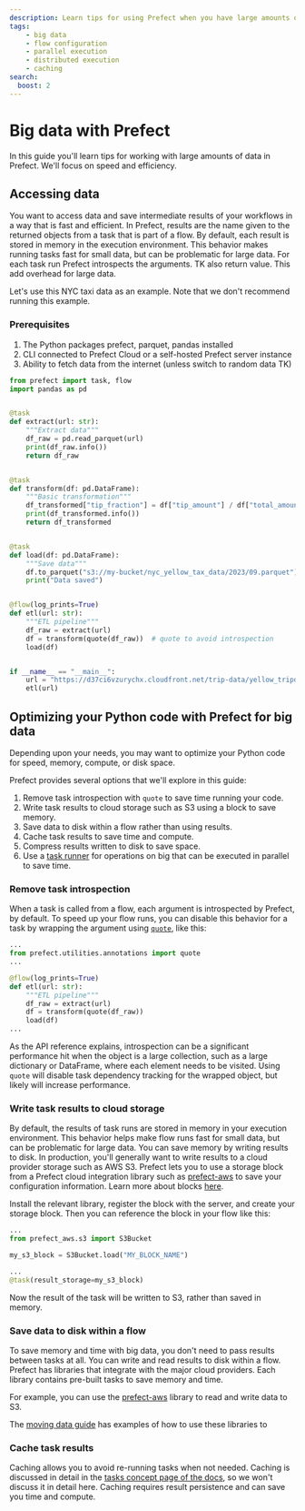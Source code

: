 ```yaml
---
description: Learn tips for using Prefect when you have large amounts of data.
tags:
    - big data
    - flow configuration
    - parallel execution
    - distributed execution
    - caching
search:
  boost: 2
---
```


# Big data with Prefect

In this guide you'll learn tips for working with large amounts of data in Prefect.
We'll focus on speed and efficiency.

## Accessing data

You want to access data and save intermediate results of your workflows in a way that is fast and efficient.
In Prefect, results are the name given to the returned objects from a task that is part of a flow.
By default, each result is stored in memory in the execution environment.
This behavior makes running tasks fast for small data, but can be problematic for large data.
For each task run Prefect introspects the arguments. TK also return value.
This add overhead for large data.

Let's use this NYC taxi data as an example.
Note that we don't recommend running this example.

### Prerequisites

1. The Python packages prefect, parquet, pandas installed
1. CLI connected to Prefect Cloud or a self-hosted Prefect server instance
1. Ability to fetch data from the internet (unless switch to random data TK)

```python title="etl.py"
from prefect import task, flow
import pandas as pd


@task
def extract(url: str):
    """Extract data"""
    df_raw = pd.read_parquet(url)
    print(df_raw.info())
    return df_raw


@task
def transform(df: pd.DataFrame):
    """Basic transformation"""
    df_transformed["tip_fraction"] = df["tip_amount"] / df["total_amount"]
    print(df_transformed.info())
    return df_transformed


@task
def load(df: pd.DataFrame):
    """Save data"""
    df.to_parquet("s3://my-bucket/nyc_yellow_tax_data/2023/09.parquet")
    print("Data saved")


@flow(log_prints=True)
def etl(url: str):
    """ETL pipeline"""
    df_raw = extract(url)
    df = transform(quote(df_raw))  # quote to avoid introspection
    load(df)


if __name__ == "__main__":
    url = "https://d37ci6vzurychx.cloudfront.net/trip-data/yellow_tripdata_2023-09.parquet"
    etl(url)

```

## Optimizing your Python code with Prefect for big data

Depending upon your needs, you may want to optimize your Python code for speed, memory, compute, or disk space.

Prefect provides several options that we'll explore in this guide:

1. Remove task introspection with `quote` to save time running your code.
1. Write task results to cloud storage such as S3 using a block to save memory.
1. Save data to disk within a flow rather than using results.
1. Cache task results to save time and compute.
1. Compress results written to disk to save space.
1. Use a [task runner](/concepts/task-runners/) for operations on big that can be executed in parallel to save time.

### Remove task introspection

When a task is called from a flow, each argument is introspected by Prefect, by default.
To speed up your flow runs, you can disable this behavior for a task by wrapping the argument using [`quote`](https://docs.prefect.io/latest/api-ref/prefect/utilities/annotations/#prefect.utilities.annotations.quote), like this:

```python hl="9" title="etl_quote.py"
...
from prefect.utilities.annotations import quote
...

@flow(log_prints=True)
def etl(url: str):
    """ETL pipeline"""
    df_raw = extract(url)
    df = transform(quote(df_raw))
    load(df)
...
```

As the API reference explains, introspection can be a significant performance hit when the object is a large collection, such as a large dictionary or DataFrame, where each element needs to be visited. Using `quote` will disable task dependency tracking for the wrapped object, but likely will increase performance.

### Write task results to cloud storage

By default, the results of task runs are stored in memory in your execution environment.
This behavior helps make flow runs fast for small data, but can be problematic for large data.
You can save memory by writing results to disk.
In production, you'll generally want to write results to a cloud provider storage such as AWS S3.
Prefect lets you to use a storage block from a Prefect cloud integration library such as [prefect-aws](https://prefecthq.github.io/prefect-aws/) to save your configuration information.
Learn more about blocks [here](/concepts/blocks/).

Install the relevant library, register the block with the server, and create your storage block.
Then you can reference the block in your flow like this:

```python hl="" title="etl_s3.py"
...
from prefect_aws.s3 import S3Bucket

my_s3_block = S3Bucket.load("MY_BLOCK_NAME")

...
@task(result_storage=my_s3_block)

```

Now the result of the task will be written to S3, rather than saved in memory.

### Save data to disk within a flow

To save memory and time with big data, you don't need to pass results between tasks at all.
You can write and read results to disk within a flow.
Prefect has libraries that integrate with the major cloud providers.
Each library contains pre-built tasks to save memory and time.

For example, you can use the [prefect-aws](https://prefecthq.github.io/prefect-aws/) library to read and write data to S3.

The [moving data guide](/guides/moving-data/) has examples of how to use these libraries to

### Cache task results

Caching allows you to avoid re-running tasks when not needed. Caching is discussed in detail in the [tasks concept page of the docs](/concepts/tasks.md/#caching), so we won't discuss it in detail here. Caching requires result persistence and can save you time and compute.
